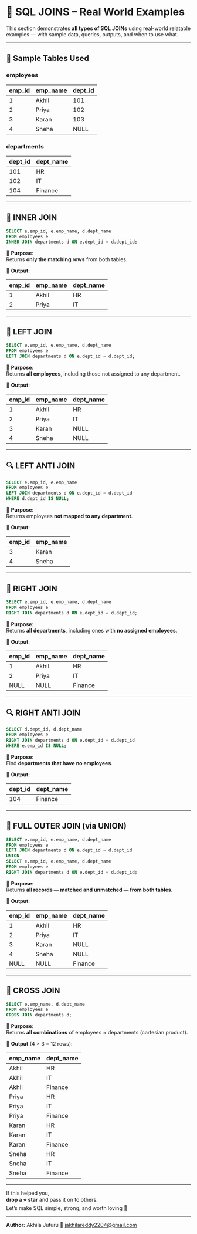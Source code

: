 # 📘 SQL JOINS – Real World Examples

This section demonstrates **all types of SQL JOINs** using real-world relatable examples — with sample data, queries, outputs, and when to use what.

---

## 🧱 Sample Tables Used

### employees

| emp_id | emp_name | dept_id |
|--------|----------|---------|
| 1      | Akhil    | 101     |
| 2      | Priya    | 102     |
| 3      | Karan    | 103     |
| 4      | Sneha    | NULL    |

### departments

| dept_id | dept_name |
|---------|-----------|
| 101     | HR        |
| 102     | IT        |
| 104     | Finance   |

---

## 🔗 INNER JOIN

```sql
SELECT e.emp_id, e.emp_name, d.dept_name
FROM employees e
INNER JOIN departments d ON e.dept_id = d.dept_id;
```

📌 **Purpose**:  
Returns **only the matching rows** from both tables.

🧾 **Output**:

| emp_id | emp_name | dept_name |
|--------|----------|-----------|
| 1      | Akhil    | HR        |
| 2      | Priya    | IT        |

---

## 🔗 LEFT JOIN

```sql
SELECT e.emp_id, e.emp_name, d.dept_name
FROM employees e
LEFT JOIN departments d ON e.dept_id = d.dept_id;
```

📌 **Purpose**:  
Returns **all employees**, including those not assigned to any department.

🧾 **Output**:

| emp_id | emp_name | dept_name |
|--------|----------|-----------|
| 1      | Akhil    | HR        |
| 2      | Priya    | IT        |
| 3      | Karan    | NULL      |
| 4      | Sneha    | NULL      |

---

## 🔍 LEFT ANTI JOIN

```sql
SELECT e.emp_id, e.emp_name
FROM employees e
LEFT JOIN departments d ON e.dept_id = d.dept_id
WHERE d.dept_id IS NULL;
```

📌 **Purpose**:  
Returns employees **not mapped to any department**.

🧾 **Output**:

| emp_id | emp_name |
|--------|----------|
| 3      | Karan    |
| 4      | Sneha    |

---

## 🔗 RIGHT JOIN

```sql
SELECT e.emp_id, e.emp_name, d.dept_name
FROM employees e
RIGHT JOIN departments d ON e.dept_id = d.dept_id;
```

📌 **Purpose**:  
Returns **all departments**, including ones with **no assigned employees**.

🧾 **Output**:

| emp_id | emp_name | dept_name |
|--------|----------|-----------|
| 1      | Akhil    | HR        |
| 2      | Priya    | IT        |
| NULL   | NULL     | Finance   |

---

## 🔍 RIGHT ANTI JOIN

```sql
SELECT d.dept_id, d.dept_name
FROM employees e
RIGHT JOIN departments d ON e.dept_id = d.dept_id
WHERE e.emp_id IS NULL;
```

📌 **Purpose**:  
Find **departments that have no employees**.

🧾 **Output**:

| dept_id | dept_name |
|---------|-----------|
| 104     | Finance   |

---

## 🔄 FULL OUTER JOIN (via UNION)

```sql
SELECT e.emp_id, e.emp_name, d.dept_name
FROM employees e
LEFT JOIN departments d ON e.dept_id = d.dept_id
UNION
SELECT e.emp_id, e.emp_name, d.dept_name
FROM employees e
RIGHT JOIN departments d ON e.dept_id = d.dept_id;
```

📌 **Purpose**:  
Returns **all records — matched and unmatched — from both tables**.

🧾 **Output**:

| emp_id | emp_name | dept_name |
|--------|----------|-----------|
| 1      | Akhil    | HR        |
| 2      | Priya    | IT        |
| 3      | Karan    | NULL      |
| 4      | Sneha    | NULL      |
| NULL   | NULL     | Finance   |

---

## 🔁 CROSS JOIN

```sql
SELECT e.emp_name, d.dept_name
FROM employees e
CROSS JOIN departments d;
```

📌 **Purpose**:  
Returns **all combinations** of employees × departments (cartesian product).

🧾 **Output** (4 × 3 = 12 rows):

| emp_name | dept_name |
|----------|-----------|
| Akhil    | HR        |
| Akhil    | IT        |
| Akhil    | Finance   |
| Priya    | HR        |
| Priya    | IT        |
| Priya    | Finance   |
| Karan    | HR        |
| Karan    | IT        |
| Karan    | Finance   |
| Sneha    | HR        |
| Sneha    | IT        |
| Sneha    | Finance   |

---

If this helped you,  
**drop a ⭐ star** and pass it on to others.  
Let’s make SQL simple, strong, and worth loving 💙

---

**Author:** Akhila Juturu 
📩 jakhilareddy2204@gmail.com
